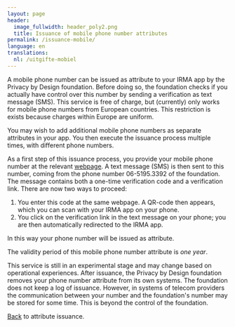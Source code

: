 ```yaml
---
layout: page
header:
  image_fullwidth: header_poly2.png
  title: Issuance of mobile phone number attributes
permalink: /issuance-mobile/
language: en
translations:
  nl: /uitgifte-mobiel
---
```


A mobile phone number can be issued as attribute to your IRMA app by
the Privacy by Design foundation. Before doing so, the foundation
checks if you actually have control over this number by sending a
verification as text message (SMS). This service is free of charge,
but (currently) only works for mobile phone numbers from
European countries. This restriction is exists because charges
within Europe are uniform.

You may wish to add additional mobile phone numbers as separate
attributes in your app. You then execute the issuance process
multiple times, with different phone numbers.

As a first step of this issuance process, you provide your mobile
phone number at the relevant [webpage](/uitgifte/telefoonnummer). A
text message (SMS) is then sent to this number, coming from the phone
number 06-5195.3392 of the foundation. The message contains both a
one-time verification code and a verification link. There are now
two ways to proceed:

 1. You enter this code at the same webpage. A QR-code then appears, which
    you can scan with your IRMA app on your phone.
 2. You click on the verification link in the text message on your
    phone; you are then automatically redirected to the IRMA app.

In this way your phone number will be issued as attribute.

The validity period of this mobile phone number attribute is *one year*.

This service is still in an experimental stage and may change based on
operational experiences. After issuance, the Privacy by Design
foundation removes your phone number attribute from its own
systems. The foundation does not keep a log of issuance. However, in
systems of telecom providers the communication between your number and
the foundation's number may be stored for some time. This is beyond
the control of the foundation.

[Back](/issuance) to attribute issuance.

